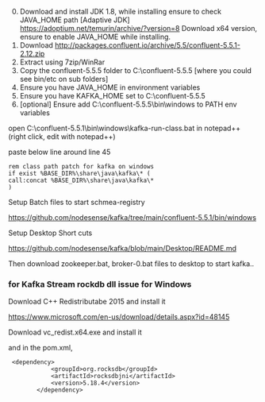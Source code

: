 


0. Download and install JDK 1.8, while installing ensure to check JAVA_HOME path [Adaptive JDK]  https://adoptium.net/temurin/archive/?version=8  Download x64 version, ensure to enable JAVA_HOME while installing.
1. Download  http://packages.confluent.io/archive/5.5/confluent-5.5.1-2.12.zip
2. Extract using 7zip/WinRar
3. Copy the confluent-5.5.5 folder to C:\confluent-5.5.5   [where you could see bin/etc on sub folders]
5. Ensure you have JAVA_HOME in environment variables
6. Ensure you have KAFKA_HOME set to C:\confluent-5.5.5
7. [optional] Ensure add C:\confluent-5.5.5\bin\windows to PATH env variables


open C:\confluent-5.5.1\bin\windows\kafka-run-class.bat in notepad++ (right click, edit with notepad++)

paste below line around line 45

```
rem class path patch for kafka on windows
if exist %BASE_DIR%\share\java\kafka\* (
call:concat %BASE_DIR%\share\java\kafka\*
)
```


Setup Batch files to start schmea-registry

https://github.com/nodesense/kafka/tree/main/confluent-5.5.1/bin/windows


Setup Desktop Short cuts


https://github.com/nodesense/kafka/blob/main/Desktop/README.md

Then download zookeeper.bat, broker-0.bat files to desktop to start kafka..

### for Kafka Stream rockdb dll issue for Windows

Download C++ Redistributabe 2015 and install it

https://www.microsoft.com/en-us/download/details.aspx?id=48145

Download vc_redist.x64.exe and install it


and in the pom.xml,

```
 <dependency>
            <groupId>org.rocksdb</groupId>
            <artifactId>rocksdbjni</artifactId>
            <version>5.18.4</version>
        </dependency>
```

